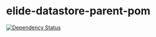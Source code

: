 elide-datastore-parent-pom
==========================

[![Dependency Status](https://www.versioneye.com/user/projects/5621504636d0ab0016000a75/badge.svg?style=flat)](https://www.versioneye.com/user/projects/5621504636d0ab0016000a75)

